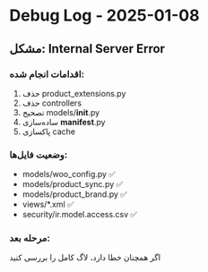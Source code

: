 # Debug Log - 2025-01-08

## مشکل: Internal Server Error

### اقدامات انجام شده:
1. حذف product_extensions.py
2. حذف controllers
3. تصحیح models/__init__.py
4. ساده‌سازی __manifest__.py
5. پاکسازی cache

### وضعیت فایل‌ها:
- models/woo_config.py ✅
- models/product_sync.py ✅
- models/product_brand.py ✅
- views/*.xml ✅
- security/ir.model.access.csv ✅

### مرحله بعد:
اگر همچنان خطا دارد، لاگ کامل را بررسی کنید
